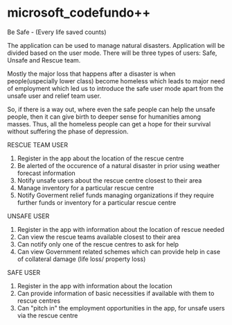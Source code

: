 # microsoft_codefundo++

Be Safe - (Every life saved counts) 

The application can be used to manage natural disasters. 
Application will be divided based on the user mode.
There will be three types of users: Safe, Unsafe and Rescue team.

Mostly the major loss that happens after a disaster is when people(uspecially lower class) become homeless which leads to major need of employment which led us to introduce the safe user mode apart from the unsafe user and relief team user.

So, if there is a way out, where even the safe people can help the unsafe people, then it can give birth to deeper sense for humanities among masses. Thus, all the homeless people can get a hope for their survival without suffering the phase of depression.

RESCUE TEAM USER
1. Register in the app about the location of the rescue centre
2. Be alerted of the occurence of a natural disaster in prior using weather forecast information 
3. Notify unsafe users about the rescue centre closest to their area
4. Manage inventory for a particular rescue centre
5. Notify Goverment relief funds managing organizations if they require further funds or inventory for a particular rescue centre

UNSAFE USER 
1. Register in the app with information about the location of rescue needed
2. Can view the rescue teams available closest to their area
3. Can notify only one of the rescue centres to ask for help
4. Can view Government related schemes which can provide help in case of collateral damage (life loss/ property loss)

SAFE USER
1. Register in the app with information about the location 
2. Can provide information of basic necessities if available with them to rescue centres
3. Can "pitch in" the employment opportunities in the app, for unsafe users via the rescue centre
